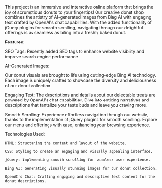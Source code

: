 This project is an immersive and interactive online platform that brings the joy of scrumptious donuts to your fingertips! Our creative donut shop combines the artistry of AI-generated images from Bing AI with engaging text crafted by OpenAI's chat capabilities. With the added functionality of jQuery plugins for smooth scrolling, navigating through our delightful offerings is as seamless as biting into a freshly baked donut.

**Features**:

SEO Tags: Recently added SEO tags to enhance website visibility and improve search engine performance.

AI-Generated Images:

Our donut visuals are brought to life using cutting-edge Bing AI technology. Each image is uniquely crafted to showcase the diversity and deliciousness of our donut collection.

Engaging Text:
The descriptions and details about our delectable treats are powered by OpenAI's chat capabilities. Dive into enticing narratives and descriptions that tantalize your taste buds and leave you craving more.

Smooth Scrolling:
Experience effortless navigation through our website, thanks to the implementation of jQuery plugins for smooth scrolling. Explore our menu and offerings with ease, enhancing your browsing experience.

Technologies Used:

    HTML: Structuring the content and layout of the website.

    CSS: Styling to create an engaging and visually appealing interface.

    jQuery: Implementing smooth scrolling for seamless user experience.

    Bing AI: Generating visually stunning images for our donut collection.
    
    OpenAI's Chat: Crafting engaging and descriptive text content for the donut descriptions.

